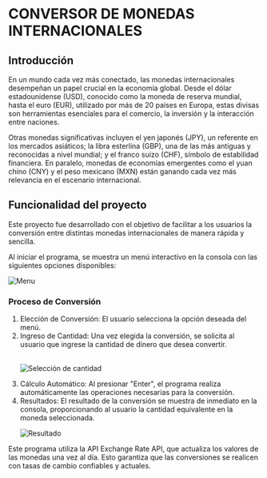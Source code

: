 <h1>CONVERSOR DE MONEDAS INTERNACIONALES</h1>

<h2>Introducción</h2>
<p>En un mundo cada vez más conectado, las monedas internacionales desempeñan un papel crucial en la economía global. Desde el dólar estadounidense (USD), conocido como la moneda de reserva mundial, hasta el euro (EUR), utilizado por más de 20 países en Europa, estas divisas son herramientas esenciales para el comercio, la inversión y la interacción entre naciones.

Otras monedas significativas incluyen el yen japonés (JPY), un referente en los mercados asiáticos; la libra esterlina (GBP), una de las más antiguas y reconocidas a nivel mundial; y el franco suizo (CHF), símbolo de estabilidad financiera. En paralelo, monedas de economías emergentes como el yuan chino (CNY) y el peso mexicano (MXN) están ganando cada vez más relevancia en el escenario internacional.</p>

<h2>Funcionalidad del proyecto</h2>

<p>Este proyecto fue desarrollado con el objetivo de facilitar a los usuarios la conversión entre distintas monedas internacionales de manera rápida y sencilla.

Al iniciar el programa, se muestra un menú interactivo en la consola con las siguientes opciones disponibles:</p>

![Menu](https://github.com/user-attachments/assets/d24bfda3-6d9e-484d-bfa0-7662436b5944)

<h3>Proceso de Conversión</h3>

<ol>
 <li>Elección de Conversión: El usuario selecciona la opción deseada del menú.</li>
 <li>Ingreso de Cantidad: Una vez elegida la conversión, se solicita al usuario que ingrese la cantidad de dinero que desea convertir.</li></br>
  
  ![Selección de cantidad](https://github.com/user-attachments/assets/81dc4365-c466-47d9-a71b-6c2221aff80a)
  
 <li>Cálculo Automático: Al presionar "Enter", el programa realiza automáticamente las operaciones necesarias para la conversión.</li>
 <li>Resultados: El resultado de la conversión se muestra de inmediato en la consola, 
   proporcionando al usuario la cantidad equivalente en la moneda seleccionada.

  ![Resultado](https://github.com/user-attachments/assets/f529e34e-8693-4464-8e50-b2687d0437e9)

</li>
</ol>

<p>Este programa utiliza la API Exchange Rate API, que actualiza los valores de las monedas una vez al día. Esto garantiza que las conversiones se realicen con tasas de cambio confiables y actuales.</p>







